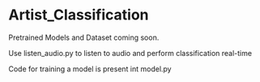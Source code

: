 # Artist_Classification

Pretrained Models and Dataset coming soon. 

Use listen_audio.py to listen to audio and perform classification real-time

Code for training a model is present int model.py
